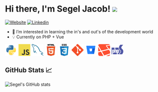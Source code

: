 # <h1> Hi there, I'm Segel Jacob! <img src="https://raw.githubusercontent.com/MartinHeinz/MartinHeinz/master/wave.gif" width="30px"></h1> 

[![Website](https://img.shields.io/badge/SegelJacob-000000?style=for-the-badge&logo=hyper&logoColor=white)](https://segeljacob.github.io)
[![Linkedin](https://img.shields.io/badge/LinkedIn-0077B5?style=for-the-badge&logo=linkedin&logoColor=white)](www.linkedin.com/in/segel-jacob)

- 👀 I’m interested in learning the in's and out's of the development world
- 💡 Currently on PHP + Vue



<span>
  <img width="40px" height="40px" src="https://github.com/devicons/devicon/blob/master/icons/python/python-original.svg"/>
  <img width="40px" height="40px" src="https://github.com/devicons/devicon/blob/master/icons/javascript/javascript-original.svg">
  <img width="40px" height="40px" src="https://github.com/devicons/devicon/blob/master/icons/mysql/mysql-original.svg">
  <img width="40px" height="40px" src="https://github.com/devicons/devicon/blob/master/icons/html5/html5-original-wordmark.svg">
  <img width="40px" height="40px" src="https://github.com/devicons/devicon/blob/master/icons/css3/css3-original-wordmark.svg">
  <img width="40px" height="40px" src="https://github.com/devicons/devicon/blob/master/icons/git/git-original.svg">
  <img width="40px" height="40px" src="https://github.com/devicons/devicon/blob/master/icons/bitbucket/bitbucket-original.svg">
  <img width="40px" height="40px" src="https://github.com/devicons/devicon/blob/master/icons/laravel/laravel-plain.svg">
  <img width="40px" height="40px" src="https://github.com/devicons/devicon/blob/master/icons/phpstorm/phpstorm-plain.svg">  
 </span>
 
 
 
## GitHub Stats 📈
 
![Segel's GitHub stats](https://github-readme-stats.vercel.app/api?username=segeljacob&show_icons=true&theme=dark&count_private=true)


